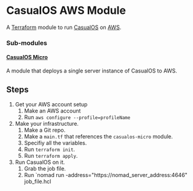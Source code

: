 # CasualOS AWS Module

A [Terraform](https://www.terraform.io/) module to run [CasualOS](https://casualsimulation.com/) on [AWS](https://aws.amazon.com/).

### Sub-modules

#### [CasualOS Micro](./modules/casualos-micro)

A module that deploys a single server instance of CasualOS to AWS.


## Steps

1. Get your AWS account setup
    1.   Make an AWS account
    2.   Run `aws configure --profile=profileName`
2. Make your infrastructure.
    1.  Make a Git repo.
    2.  Make a `main.tf` that references the `casualos-micro` module.
    3.  Specifiy all the variables.
    4.  Run `terraform init`.
    5.  Run `terraform apply`.
3. Run CasualOS on it.
    1.  Grab the job file.
    2.  Run `nomad run -address="https://nomad_server_address:4646" job_file.hcl
